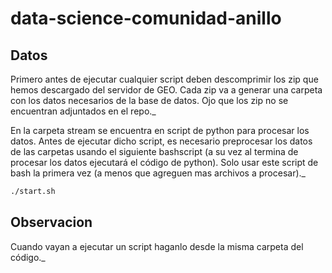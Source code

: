 # data-science-comunidad-anillo

## Datos
Primero antes de ejecutar cualquier script deben descomprimir los zip que hemos descargado del servidor de GEO. Cada zip va a generar una carpeta con los datos necesarios de la base de datos. Ojo que los zip no se encuentran adjuntados en el repo._

En la carpeta stream se encuentra en script de python para procesar los datos. Antes de ejecutar dicho script, es necesario preprocesar los datos de las carpetas usando el siguiente bashscript (a su vez al termina de procesar los datos ejecutará el código de python). Solo usar este script de bash la primera vez (a menos que agreguen mas archivos a procesar)._
```bash
./start.sh
```

## Observacion
Cuando vayan a ejecutar un script haganlo desde la misma carpeta del código._